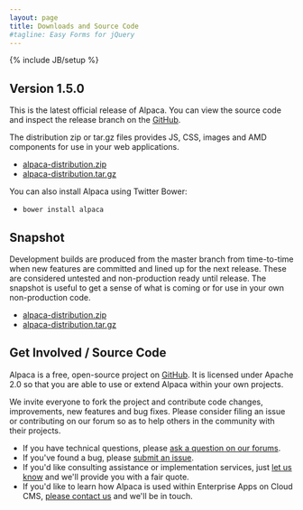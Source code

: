```yaml
---
layout: page
title: Downloads and Source Code
#tagline: Easy Forms for jQuery
---
```

{% include JB/setup %}


## Version 1.5.0
This is the latest official release of Alpaca.  You can view the source code and inspect the release branch on
the <a href="http://www.github.com/gitana/alpaca" target="_blank">GitHub</a>.

The distribution zip or tar.gz files provides JS, CSS, images and AMD components for use in your web applications.

<ul>
    <li><a href="../downloads/alpaca-distribution.zip" rel='web' target="_blank">alpaca-distribution.zip</a></li>
    <li><a href="../downloads/alpaca-distribution.tar.gz" rel='web' target="_blank">alpaca-distribution.tar.gz</a></li>
</ul>

You can also install Alpaca using Twitter Bower:
<ul>
    <li><code>bower install alpaca</code></li>
</ul>


## Snapshot
Development builds are produced from the master branch from time-to-time when new features are committed and lined up
for the next release.  These are considered untested and non-production ready until release.  The snapshot is useful
to get a sense of what is coming or for use in your own non-production code.

<ul>
    <li><a href="http://code.cloudcms.com/binaries/gitana/alpaca/master/snapshot/alpaca-distribution.zip" rel='web' target="_blank">alpaca-distribution.zip</a></li>
    <li><a href="http://code.cloudcms.com/binaries/gitana/alpaca/master/snapshot/alpaca-distribution.tar.gz" rel='web' target="_blank">alpaca-distribution.tar.gz</a></li>
</ul>


## Get Involved / Source Code
Alpaca is a free, open-source project on <a href="http://www.github.com/gitana/alpaca" target="_blank">GitHub</a>.
It is licensed under Apache 2.0 so that you are able to use or extend Alpaca within your own projects.

We invite everyone to fork the project and contribute code changes, improvements, new features and bug fixes.  Please consider
filing an issue or contributing on our forum so as to help others in the community with their projects.

<ul>
    <li>
        If you have technical questions, please <a href="http://www.cloudcms.org" target="_blank">ask a question on our forums</a>.
    </li>
    <li>
        If you've found a bug, please <a href="http://www.github.com/gitana/alpaca" target="_blank">submit an issue</a>.
    </li>
    <li>
        If you'd like consulting assistance or implementation services, just <a href="/contactus.html">let us know</a> and we'll provide you with a fair quote.
    </li>
    <li>
        If you'd like to learn how Alpaca is used within Enterprise Apps on Cloud CMS,
        <a href="http://www.cloudcms.com/company/contact" target="_blank">please contact us</a> and we'll be in touch.
    </li>
</ul>




